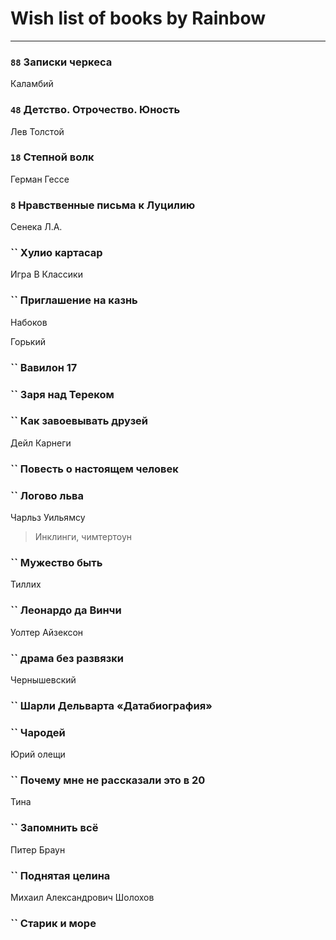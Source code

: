 # Wish list of books by Rainbow
---

### `88` Записки черкеса
Каламбий

### `48` Детство. Отрочество. Юность
Лев Толстой

### `18` Степной волк
Герман Гессе

### `8` Нравственные письма к Луцилию
Сенека Л.А.

### `` Хулио картасар
Игра В Классики

### `` Приглашение на казнь
Набоков

Горький

### `` Вавилон 17

### `` Заря над Тереком

### `` Как завоевывать друзей
Дейл Карнеги

### `` Повесть о настоящем человек

### `` Логово льва
Чарльз Уильямсу
> Инклинги, чимтертоун

### `` Мужество быть
Тиллих

### `` Леонардо да Винчи
Уолтер Айзексон

### `` драма без развязки
Чернышевский

### `` Шарли Дельварта «Датабиография»

### `` Чародей
Юрий олещи

### `` Почему мне не рассказали это в 20
Тина

### `` Запомнить всё
Питер Браун

### `` Поднятая целина
Михаил Александрович Шолохов

### `` Старик и море

